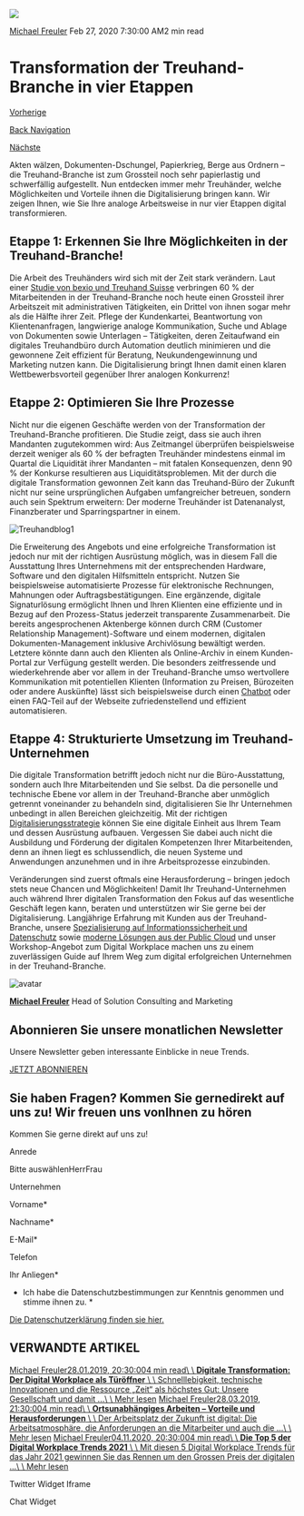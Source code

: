 ![](https://25917640.fs1.hubspotusercontent-eu1.net/hub/25917640/hubfs/febblog-400x266.webp?width=300&name=febblog-400x266.webp)

[Michael Freuler](https://blog.dinotronic.ch/author/michael-freuler) Feb 27, 2020 7:30:00 AM2 min read

# Transformation der Treuhand-Branche in vier Etappen

[Vorherige](https://blog.dinotronic.ch/blog/digital-workplace/online-meetings-revolutionieren-die-zusammenarbeit)

[Back Navigation](https://blog.dinotronic.ch/)

[Nächste](https://blog.dinotronic.ch/blog/cyber-security/mail-hacking-achtung-vor-den-neuesten-maschen)

Akten wälzen, Dokumenten-Dschungel, Papierkrieg, Berge aus Ordnern – die Treuhand-Branche ist zum Grossteil noch sehr papierlastig und schwerfällig aufgestellt. Nun entdecken immer mehr Treuhänder, welche Möglichkeiten und Vorteile ihnen die Digitalisierung bringen kann. Wir zeigen Ihnen, wie Sie Ihre analoge Arbeitsweise in nur vier Etappen digital transformieren.

## Etappe 1: Erkennen Sie Ihre Möglichkeiten in der Treuhand-Branche!

Die Arbeit des Treuhänders wird sich mit der Zeit stark verändern. Laut einer [Studie von bexio und Treuhand Suisse](https://www.bexio.com/de-CH/blog/view/studie-treuhandsuisse-beratung) verbringen 60 % der Mitarbeitenden in der Treuhand-Branche noch heute einen Grossteil ihrer Arbeitszeit mit administrativen Tätigkeiten, ein Drittel von ihnen sogar mehr als die Hälfte ihrer Zeit. Pflege der Kundenkartei, Beantwortung von Klientenanfragen, langwierige analoge Kommunikation, Suche und Ablage von Dokumenten sowie Unterlagen – Tätigkeiten, deren Zeitaufwand ein digitales Treuhandbüro durch Automation deutlich minimieren und die gewonnene Zeit effizient für Beratung, Neukundengewinnung und Marketing nutzen kann. Die Digitalisierung bringt Ihnen damit einen klaren Wettbewerbsvorteil gegenüber Ihrer analogen Konkurrenz!

## Etappe 2: Optimieren Sie Ihre Prozesse

Nicht nur die eigenen Geschäfte werden von der Transformation der Treuhand-Branche profitieren. Die Studie zeigt, dass sie auch ihren Mandanten zugutekommen wird: Aus Zeitmangel überprüfen beispielsweise derzeit weniger als 60 % der befragten Treuhänder mindestens einmal im Quartal die Liquidität ihrer Mandanten – mit fatalen Konsequenzen, denn 90 % der Konkurse resultieren aus Liquiditätsproblemen. Mit der durch die digitale Transformation gewonnen Zeit kann das Treuhand-Büro der Zukunft nicht nur seine ursprünglichen Aufgaben umfangreicher betreuen, sondern auch sein Spektrum erweitern: Der moderne Treuhänder ist Datenanalyst, Finanzberater und Sparringspartner in einem.

![Treuhandblog1](https://blog.dinotronic.ch/hs-fs/hubfs/Imported_Blog_Media/Treuhandblog1.jpeg?width=600&height=343&name=Treuhandblog1.jpeg)

Die Erweiterung des Angebots und eine erfolgreiche Transformation ist jedoch nur mit der richtigen Ausrüstung möglich, was in diesem Fall die Ausstattung Ihres Unternehmens mit der entsprechenden Hardware, Software und den digitalen Hilfsmitteln entspricht. Nutzen Sie beispielsweise automatisierte Prozesse für elektronische Rechnungen, Mahnungen oder Auftragsbestätigungen. Eine ergänzende, digitale Signaturlösung ermöglicht Ihnen und Ihren Klienten eine effiziente und in Bezug auf den Prozess-Status jederzeit transparente Zusammenarbeit. Die bereits angesprochenen Aktenberge können durch CRM (Customer Relationship Management)-Software und einem modernen, digitalen Dokumenten-Management inklusive Archivlösung bewältigt werden. Letztere könnte dann auch den Klienten als Online-Archiv in einem Kunden-Portal zur Verfügung gestellt werden. Die besonders zeitfressende und wiederkehrende aber vor allem in der Treuhand-Branche umso wertvollere Kommunikation mit potentiellen Klienten (Information zu Preisen, Bürozeiten oder andere Auskünfte) lässt sich beispielsweise durch einen [Chatbot](https://blog.marketingblatt.com/de/chatbots-mit-ki-ihren-kundenservice-optimieren) oder einen FAQ-Teil auf der Webseite zufriedenstellend und effizient automatisieren.

## Etappe 4: Strukturierte Umsetzung im Treuhand-Unternehmen

Die digitale Transformation betrifft jedoch nicht nur die Büro-Ausstattung, sondern auch Ihre Mitarbeitenden und Sie selbst. Da die personelle und technische Ebene vor allem in der Treuhand-Branche aber unmöglich getrennt voneinander zu behandeln sind, digitalisieren Sie Ihr Unternehmen unbedingt in allen Bereichen gleichzeitig. Mit der richtigen [Digitalisierungsstrategie](https://www.bexio.com/de-CH/blog/view/digitalisierungsstrategie) können Sie eine digitale Einheit aus Ihrem Team und dessen Ausrüstung aufbauen. Vergessen Sie dabei auch nicht die Ausbildung und Förderung der digitalen Kompetenzen Ihrer Mitarbeitenden, denn an ihnen liegt es schlussendlich, die neuen Systeme und Anwendungen anzunehmen und in ihre Arbeitsprozesse einzubinden.

Veränderungen sind zuerst oftmals eine Herausforderung – bringen jedoch stets neue Chancen und Möglichkeiten! Damit Ihr Treuhand-Unternehmen auch während Ihrer digitalen Transformation den Fokus auf das wesentliche Geschäft legen kann, beraten und unterstützen wir Sie gerne bei der Digitalisierung. Langjährige Erfahrung mit Kunden aus der Treuhand-Branche, unsere [Spezialisierung auf Informationssicherheit und Datenschutz](https://www.dinotronic.ch/cyber-security/) sowie [moderne Lösungen aus der Public Cloud](https://www.dinotronic.ch/digital-workplace/) und unser Workshop-Angebot zum Digital Workplace machen uns zu einem zuverlässigen Guide auf Ihrem Weg zum digital erfolgreichen Unternehmen in der Treuhand-Branche.

![avatar](https://25917640.fs1.hubspotusercontent-eu1.net/hub/25917640/hubfs/01_Visual%20Content/01_Mitarbeiter-Fotos/Michael%20Freuler%20klein.png?width=290&name=Michael%20Freuler%20klein.png)

[**Michael Freuler**](https://blog.dinotronic.ch/author/michael-freuler) Head of Solution Consulting and Marketing

## Abonnieren Sie unsere monatlichen Newsletter

Unsere Newsletter geben interessante Einblicke in neue Trends.

[JETZT ABONNIEREN](https://cta-eu1.hubspot.com/web-interactives/public/v1/track/click?encryptedPayload=AVxigLIoDbQwiGgQwHFnOb%2B0mX79o6OeSsVNRlu4Kpi67IVDf0P2fiTKeZGYhp3b0xFSz8GXcsYm4Rfq3JAletrSL3gQou5d81d2XYAaLQmAW13TLpoHbppjMY3S9aS23hLnY4sVTSBfJCt2BYZLeMoDkQHAre3M%2F%2Bj6ISdmcen0rgIlRH2h2oOsybYFhrqb7OQ%3D&portalId=25917640&webInteractiveContentId=114201044682&webInteractiveId=151726273754&containerType=EMBEDDED&pageUrl=https%3A%2F%2Fblog.dinotronic.ch%2Fblog%2Fdigital-workplace%2Ftransformation-der-treuhand-branche-in-vier-etappen&pageTitle=Transformation+der+Treuhand-Branche+in+vier+Etappen&referrer=&userAgent=Mozilla%2F5.0+%28X11%3B+Linux+x86_64%29+AppleWebKit%2F537.36+%28KHTML%2C+like+Gecko%29+Chrome%2F132.0.0.0+Safari%2F537.36&hutk=&hssc=&hstc=&pageId=116866208207)

## Sie haben Fragen? Kommen Sie gernedirekt auf uns zu! Wir freuen uns vonIhnen zu hören

Kommen Sie gerne direkt auf uns zu!

Anrede

Bitte auswählenHerrFrau

Unternehmen

Vorname\*

Nachname\*

E-Mail\*

Telefon

Ihr Anliegen\*

- Ich habe die Datenschutzbestimmungen zur Kenntnis genommen und stimme ihnen zu.
\*

[Die Datenschutzerklärung finden sie hier.](https://dinotronic.ch/datenschutz)

## VERWANDTE ARTIKEL

[Michael Freuler28.01.2019, 20:30:004 min read\\
\\
**Digitale Transformation: Der Digital Workplace als Türöffner** \\
\\
Schnelllebigkeit, technische Innovationen und die Ressource „Zeit“ als höchstes Gut: Unsere Gesellschaft und damit ...\\
\\
Mehr lesen](https://blog.dinotronic.ch/blog/digital-workplace/digitale-transformation-der-digital-workplace-als-tueroeffner) [Michael Freuler28.03.2019, 21:30:004 min read\\
\\
**Ortsunabhängiges Arbeiten – Vorteile und Herausforderungen** \\
\\
Der Arbeitsplatz der Zukunft ist digital: Die Arbeitsatmosphäre, die Anforderungen an die Mitarbeiter und auch die ...\\
\\
Mehr lesen](https://blog.dinotronic.ch/blog/digital-workplace/ortsunabhaengiges-arbeiten-das-sind-die-vorteile-und-herausforderungen-des-digital-workplace) [Michael Freuler04.11.2020, 20:30:004 min read\\
\\
**Die Top 5 der Digital Workplace Trends 2021** \\
\\
Mit diesen 5 Digital Workplace Trends für das Jahr 2021 gewinnen Sie das Rennen um den Grossen Preis der digitalen ...\\
\\
Mehr lesen](https://blog.dinotronic.ch/blog/cloud-en/die-top-5-der-digital-workplace-trends-2021)

Twitter Widget Iframe

Chat Widget